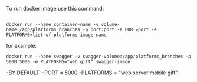 To run docker image use this command:
```console

docker run --name container-name -v volume-name:/app/plarforms_branches -p port:port -e PORT=port -e PLATFORMS=list-of-platforms image-name

```


for example:
```console
docker run --name swagger -v swagger-volume:/app/platforms_branches -p 5000:5000 -e PLATFORMS="web gift" swagger-image
```
-BY DEFAULT:
    -PORT = 5000
    -PLATFORMS = "web server mobile gift"


